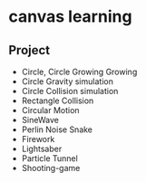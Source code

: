 # canvas learning

## Project

- Circle, Circle Growing Growing
- Circle Gravity simulation
- Circle Collision simulation
- Rectangle Collision
- Circular Motion
- SineWave
- Perlin Noise Snake
- Firework
- Lightsaber
- Particle Tunnel
- Shooting-game
